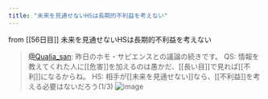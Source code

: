 ```yaml
---
title: "未来を見通せないHSは長期的不利益を考えない"
---
```


from [[56日目]]
未来を見通せないHSは長期的不利益を考えない
> [@Qualia_san](https://twitter.com/Qualia_san/status/1605567211908628480?s=20&t=1YaE6cFI-jEhKlYBh8MZrQ): 昨日のホモ・サピエンスとの議論の続きです。
> QS: 情報を教えてくれた人に[[危害]]を加えるのは愚かだ、[[長い目]]で見れば[[不利]]になるからね。
> HS: 相手が[[未来を見通せない]]なら、[[不利益]]を考える必要はないだろう(1/3)
> ![image](https://pbs.twimg.com/media/FkgeG-pagAA6fvk.png)

